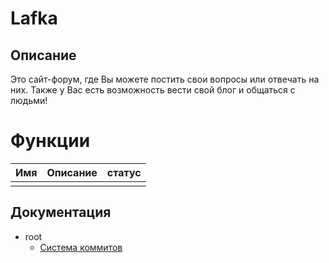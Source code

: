 # Lafka

## Описание

Это сайт-форум, где Вы можете постить свои вопросы или отвечать на них. Также у Вас есть возможность вести свой блог и общаться с людьми!

# Функции

| Имя | Описание | статус |
| --- | -------- | ------ |
|     |          |        |

## Документация

- root
  - [Система коммитов](./docs/commit.system.md)
